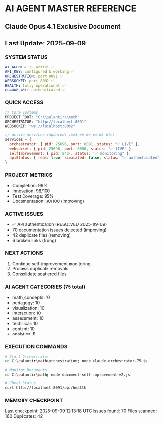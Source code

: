 # AI AGENT MASTER REFERENCE
## Claude Opus 4.1 Exclusive Document
## Last Update: 2025-09-09

### SYSTEM STATUS
```yaml
AI_AGENTS: 75 active ✅
API_KEY: configured & working ✅
ORCHESTRATION: port 8091 ✅
WEBSOCKET: port 8092 ✅
HEALTH: fully operational ✅
CLAUDE_API: authenticated ✅
```

### QUICK ACCESS
```javascript
// Core Systems
PROJECT_ROOT: "C:\\palantir\\math"
ORCHESTRATOR: "http://localhost:8091"
WEBSOCKET: "ws://localhost:8092"

// Active Services (Updated: 2025-09-09 04:08 UTC)
services = {
  orchestrator: { pid: 25696, port: 8091, status: "✅ LIVE" },
  websocket: { pid: 25696, port: 8090, status: "✅ LIVE" },
  selfImprovement: { pid: 8424, status: "✅ monitoring" },
  apiStatus: { real: true, simulated: false, status: "✅ authenticated" }
}
```

### PROJECT METRICS
- Completion: 99%
- Innovation: 98/100
- Test Coverage: 95%
- Documentation: 30/100 (improving)

### ACTIVE ISSUES
- ✅ API authentication (RESOLVED 2025-09-09)
- 70 documentation issues detected (improving)
- 42 duplicate files (removing)
- 6 broken links (fixing)

### NEXT ACTIONS
1. Continue self-improvement monitoring
2. Process duplicate removals
3. Consolidate scattered files

### AI AGENT CATEGORIES (75 total)
- math_concepts: 10
- pedagogy: 10
- visualization: 10
- interaction: 10
- assessment: 10
- technical: 10
- content: 10
- analytics: 5

### EXECUTION COMMANDS
```bash
# Start Orchestrator
cd C:\palantir\math\orchestration; node claude-orchestrator-75.js

# Monitor Documents
cd C:\palantir\math; node document-self-improvement-v2.js

# Check Status
curl http://localhost:8091/api/health
```

### MEMORY CHECKPOINT
Last checkpoint: 2025-09-09 12:13:18 UTC
Issues found: 70
Files scanned: 160
Duplicates: 42